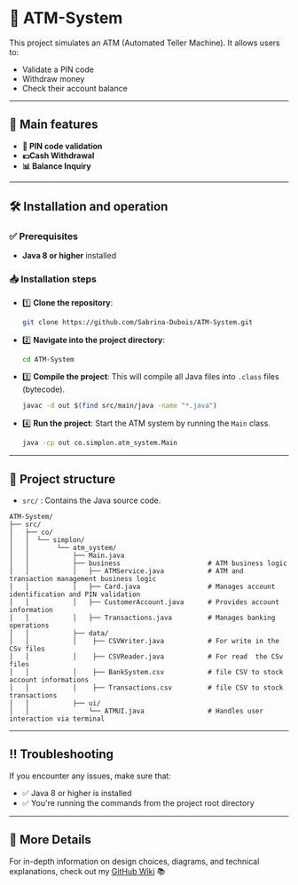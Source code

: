 # 🏧  ATM-System

This project simulates an ATM (Automated Teller Machine). It allows users to:
- Validate a PIN code
- Withdraw money
- Check their account balance

---

## 📌 Main features 
- **🔐 PIN code validation** 
- **💵Cash Withdrawal** 
- **📊 Balance Inquiry**

---

## 🛠 Installation and operation

### ✅ Prerequisites 
- **Java 8 or higher** installed

### 📥 Installation steps 
- 1️⃣ **Clone the repository**:
    ```zsh
    git clone https://github.com/Sabrina-Dubois/ATM-System.git
    ```

- 2️⃣ **Navigate into the project directory**:
    ```zsh
    cd ATM-System
    ```

- 3️⃣ **Compile the project**:
    This will compile all Java files into `.class` files (bytecode).
    ```zsh
    javac -d out $(find src/main/java -name "*.java")
    ```

- 4️⃣ **Run the project**:
    Start the ATM system by running the `Main` class.
    ```zsh
    java -cp out co.simplon.atm_system.Main
    ```

---

## 📂 Project structure 
- `src/` : Contains the Java source code.

```  
ATM-System/
├── src/                        
│   ├── co/
│   │  └── simplon/
│   │       └── atm_system/ 
│   │           ├── Main.java 
│   │           ├── business                      # ATM business logic
│   │           │   ├── ATMService.java           # ATM and transaction management business logic
│   │           │   ├── Card.java                 # Manages account identification and PIN validation
│   │           │   ├── CustomerAccount.java      # Provides account information 
│   │           │   ├── Transactions.java         # Manages banking operations 
│   │           ├── data/
│   │           │    ├── CSVWriter.java           # For write in the CSv files
│   │           │    ├── CSVReader.java           # For read  the CSv files
│   │           │    ├── BankSystem.csv           # file CSV to stock account informations
│   │           │    ├── Transactions.csv         # file CSV to stock transactions
│   │           ├── ui/
│   │               └── ATMUI.java                # Handles user interaction via terminal 
```

---

## ‼️ Troubleshooting
If you encounter any issues, make sure that:
- ✅ Java 8 or higher is installed
- ✅ You're running the commands from the project root directory

---


## 📖 More Details
For in-depth information on design choices, diagrams, and technical explanations, check out my [GitHub Wiki](https://github.com/Sabrina-Dubois/ATM-System/wiki) 📚
